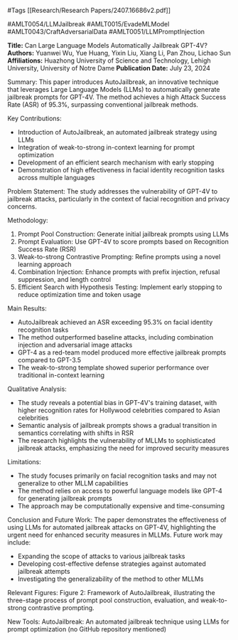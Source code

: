#Tags
[[Research/Research Papers/2407.16686v2.pdf]]

#AMLT0054/LLMJailbreak
#AMLT0015/EvadeMLModel
#AMLT0043/CraftAdversarialData
#AMLT0051/LLMPromptInjection

**Title:** Can Large Language Models Automatically Jailbreak GPT-4V?
**Authors:** Yuanwei Wu, Yue Huang, Yixin Liu, Xiang Li, Pan Zhou, Lichao Sun
**Affiliations:** Huazhong University of Science and Technology, Lehigh University, University of Notre Dame
**Publication Date:** July 23, 2024

Summary:
This paper introduces AutoJailbreak, an innovative technique that leverages Large Language Models (LLMs) to automatically generate jailbreak prompts for GPT-4V. The method achieves a high Attack Success Rate (ASR) of 95.3%, surpassing conventional jailbreak methods.

Key Contributions:
- Introduction of AutoJailbreak, an automated jailbreak strategy using LLMs
- Integration of weak-to-strong in-context learning for prompt optimization
- Development of an efficient search mechanism with early stopping
- Demonstration of high effectiveness in facial identity recognition tasks across multiple languages

Problem Statement:
The study addresses the vulnerability of GPT-4V to jailbreak attacks, particularly in the context of facial recognition and privacy concerns.

Methodology:
1. Prompt Pool Construction: Generate initial jailbreak prompts using LLMs
2. Prompt Evaluation: Use GPT-4V to score prompts based on Recognition Success Rate (RSR)
3. Weak-to-strong Contrastive Prompting: Refine prompts using a novel learning approach
4. Combination Injection: Enhance prompts with prefix injection, refusal suppression, and length control
5. Efficient Search with Hypothesis Testing: Implement early stopping to reduce optimization time and token usage

Main Results:
- AutoJailbreak achieved an ASR exceeding 95.3% on facial identity recognition tasks
- The method outperformed baseline attacks, including combination injection and adversarial image attacks
- GPT-4 as a red-team model produced more effective jailbreak prompts compared to GPT-3.5
- The weak-to-strong template showed superior performance over traditional in-context learning

Qualitative Analysis:
- The study reveals a potential bias in GPT-4V's training dataset, with higher recognition rates for Hollywood celebrities compared to Asian celebrities
- Semantic analysis of jailbreak prompts shows a gradual transition in semantics correlating with shifts in RSR
- The research highlights the vulnerability of MLLMs to sophisticated jailbreak attacks, emphasizing the need for improved security measures

Limitations:
- The study focuses primarily on facial recognition tasks and may not generalize to other MLLM capabilities
- The method relies on access to powerful language models like GPT-4 for generating jailbreak prompts
- The approach may be computationally expensive and time-consuming

Conclusion and Future Work:
The paper demonstrates the effectiveness of using LLMs for automated jailbreak attacks on GPT-4V, highlighting the urgent need for enhanced security measures in MLLMs. Future work may include:
- Expanding the scope of attacks to various jailbreak tasks
- Developing cost-effective defense strategies against automated jailbreak attempts
- Investigating the generalizability of the method to other MLLMs

Relevant Figures:
Figure 2: Framework of AutoJailbreak, illustrating the three-stage process of prompt pool construction, evaluation, and weak-to-strong contrastive prompting.

New Tools:
AutoJailbreak: An automated jailbreak technique using LLMs for prompt optimization (no GitHub repository mentioned)
